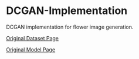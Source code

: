 # DCGAN-Implementation
DCGAN implementation for flower image generation.

[Original Dataset Page](https://www.robots.ox.ac.uk/~vgg/data/flowers/102/)

[Original Model Page](https://arxiv.org/pdf/1511.06434.pdf)

